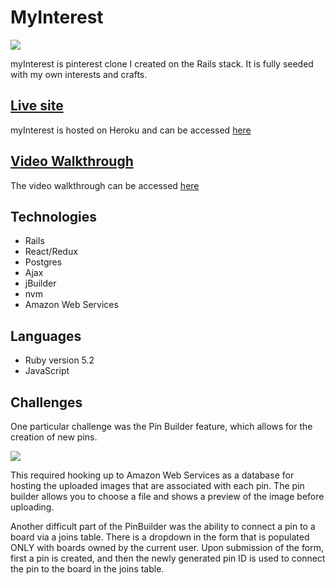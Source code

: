 # MyInterest

<img src="http://i68.tinypic.com/1zm2nit.png"  />

myInterest is pinterest clone I created on the Rails stack. It is fully seeded with my own interests and crafts.

## [Live site](https://my-interest.herokuapp.com/#/login)

myInterest is hosted on Heroku and can be accessed [here](https://my-interest.herokuapp.com/#/login)

## [Video Walkthrough](https://drive.google.com/file/d/1xXcKuGJTjssA6eMnDf1icRbfBbSgQ5y3/view) 

The video walkthrough can be accessed [here](https://drive.google.com/file/d/1xXcKuGJTjssA6eMnDf1icRbfBbSgQ5y3/view)

## Technologies

- Rails
- React/Redux
- Postgres
- Ajax
- jBuilder
- nvm
- Amazon Web Services

## Languages

- Ruby version 5.2
- JavaScript

## Challenges

One particular challenge was the Pin Builder feature, which allows for the creation of new pins.

<img src='http://i64.tinypic.com/kdakh0.png'/>

This required hooking up to Amazon Web Services as a database for hosting the uploaded images that are associated with each pin. The pin builder allows you to choose a file and shows a preview of the image before uploading.

Another difficult part of the PinBuilder was the ability to connect a pin to a board via a joins table. There is a dropdown in the form that is populated ONLY with boards owned by the current user. Upon submission of the form, first a pin is created, and then the newly generated pin ID is used to connect the pin to the board in the joins table.
